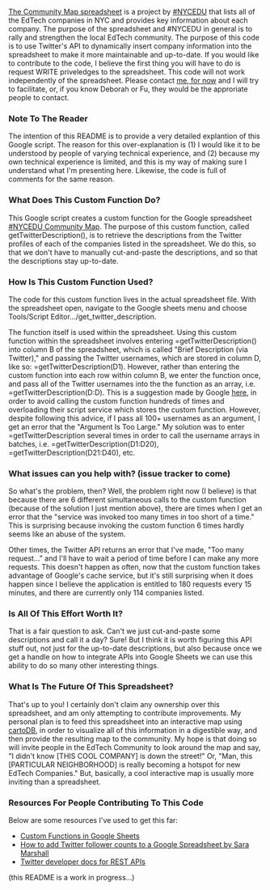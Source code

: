 [The Community Map spreadsheet](https://drive.google.com/open?id=17nmBELMdwT1ScV3j5Vt66wIzSphQhnhhQLdBJdP4oN8) is a project by [#NYCEDU](http://nycedu.us/) that lists all of the EdTech companies in NYC and provides key information about each company. The purpose of the spreadsheet and #NYCEDU in general is to rally and strengthen the local EdTech community. The purpose of this code is to use Twitter's API to dynamically insert company information into the spreadsheet to make it more maintainable and up-to-date. If you would like to contribute to the code, I believe the first thing you will have to do is request WRITE priveledges to the spreadsheet. This code will not work independently of the spreadsheet. Please contact [me, for now](mailto:joeyazoulai@fastmail.fm) and I will try to facilitate, or, if you know Deborah or Fu, they would be the approriate people to contact.

### Note To The Reader

The intention of this README is to provide a very detailed explantion of this Google script. The reason for this over-explanation is (1) I would like it to be understood by people of varying technical experience, and (2) because my own technical experience is limited, and this is my way of making sure I understand what I'm presenting here. Likewise, the code is full of comments for the same reason.

### What Does This Custom Function Do?

This Google script creates a custom function for the Google spreadsheet [#NYCEDU Community Map](https://drive.google.com/open?id=17nmBELMdwT1ScV3j5Vt66wIzSphQhnhhQLdBJdP4oN8). The purpose of this custom function, called getTwitterDescription(), is to retrieve the descriptions from the Twitter profiles of each of the companies listed in the spreadsheet. We do this, so that we don't have to manually cut-and-paste the descriptions, and so that the descriptions stay up-to-date.

### How Is This Custom Function Used?

The code for this custom function lives in the actual spreadsheet file. With the spreadsheet open, navigate to the Google sheets menu and choose Tools/Script Editor.../get_twitter_description.

The function itself is used within the spreadsheet. Using this custom function within the spreadsheet involves entering =getTwitterDescription() into column B of the spreadsheet, which is called "Brief Description (via Twitter)," and passing the Twitter usernames, which are stored in column D, like so: =getTwitterDescription(D1). However, rather than entering the custom function into each row within column B, we enter the function once, and pass all of the Twitter usernames into the the function as an array, i.e. =getTwitterDescription(D:D). This is a suggestion made by Google [here](https://developers.google.com/apps-script/guides/sheets/functions#optimization), in order to avoid calling the custom function hundreds of times and overloading their script service which stores the custom function. However, despite following this advice, if I pass all 100+ usernames as an argument, I get an error that the "Argument Is Too Large." My solution was to enter =getTwitterDescription several times in order to call the username arrays in batches, i.e. =getTwitterDescription(D1:D20), =getTwitterDescription(D21:D40), etc.

### What issues can you help with? (issue tracker to come)

So what's the problem, then? Well, the problem right now (I believe) is that because there are 6 different simultaneous calls to the custom function (because of the solution I just mention above), there are times when I get an error that the "service was invoked too many times in too short of a time." This is surprising because invoking the custom function 6 times hardly seems like an abuse of the system.

Other times, the Twitter API returns an error that I've made, "Too many request..." and I'll have to wait a period of time before I can make any more requests. This doesn't happen as often, now that the custom function takes advantage of Google's cache service, but it's still surprising when it does happen since I believe the application is entitled to 180 requests every 15 minutes, and there are currently only 114 companies listed.

### Is All Of This Effort Worth It?

That is a fair question to ask. Can't we just cut-and-paste some descriptions and call it a day? Sure! But I think it is worth figuring this API stuff out, not just for the up-to-date descriptions, but also because once we get a handle on how to integrate APIs into Google Sheets we can use this ability to do so many other interesting things.

### What Is The Future Of This Spreadsheet?

That's up to you! I certainly don't claim any ownership over this spreadsheet, and am only attempting to contribute improvements. My personal plan is to feed this spreadsheet into an interactive map using [cartoDB](https://cartodb.com/), in order to visualize all of this information in a digestible way, and then provide the resulting map to the community. My hope is that doing so will invite people in the EdTech Community to look around the map and say, "I didn't know [THIS COOL COMPANY] is down the street!" Or, "Man, this [PARTICULAR NEIGHBORHOOD] is really becoming a hotspot for new EdTech Companies." But, basically, a cool interactive map is usually more inviting than a spreadsheet.

### Resources For People Contributing To This Code

Below are some resources I've used to get this far:
- [Custom Functions in Google Sheets](https://developers.google.com/apps-script/guides/sheets/functions)
- [How to add Twitter follower counts to a Google Spreadsheet by Sara Marshall](http://sarahmarshall.io/post/70812214349/how-to-add-twitter-follower-counts-to-a-google)
- [Twitter developer docs for REST APIs](https://dev.twitter.com/rest/public)

(this README is a work in progress...)
